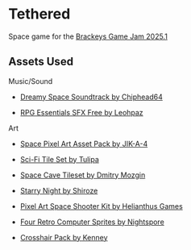 # Tethered

Space game for the [Brackeys Game Jam 2025.1](https://itch.io/jam/brackeys-13)

## Assets Used

Music/Sound

- [Dreamy Space Soundtrack by Chiphead64](https://chiphead64.itch.io/dreamy-space-soundtrack)

- [RPG Essentials SFX Free by Leohpaz](https://leohpaz.itch.io/rpg-essentials-sfx-free)

Art

- [Space Pixel Art Asset Pack by JIK-A-4](https://jik-a-4.itch.io/freepixel)

- [Sci-Fi Tile Set by Tulipa](https://guitulipa.itch.io/planetofsand)

- [Space Cave Tileset by Dmitry Mozgin](https://m039.itch.io/blue-space-cave-tileset)

- [Starry Night by Shiroze](https://shiroze.itch.io/starry-night-parallax-background)

- [Pixel Art Space Shooter Kit by Helianthus Games](https://helianthus-games.itch.io/pixel-art-space-shooter-kit)


- [Four Retro Computer Sprites by Nightspore](https://nightspore.itch.io/four-retro-computer-sprites)

- [Crosshair Pack by Kenney](https://kenney-assets.itch.io/crosshair-pack)
